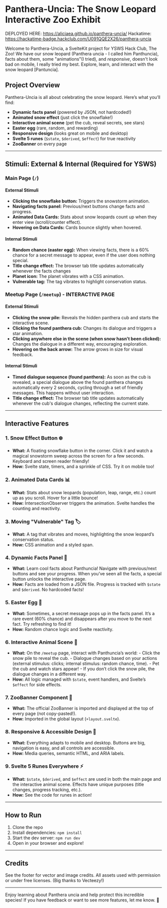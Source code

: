 
# Panthera-Uncia: The Snow Leopard Interactive Zoo Exhibit
DEPLOYED HERE: https://aliciaea.github.io/panthera-uncia/
Hackatime: https://hackatime-badge.hackclub.com/U091QQE2X26/panthera-uncia

Welcome to Panthera-Uncia, a SvelteKit project for YSWS Hack Club, The Zoo! We have our snow leopard (Panthera uncia - I called him Panthuncia), facts about them, some "animations"(I tried), and *responsive*, doesn't look bad on mobile, I really tried my best. Explore, learn, and interact with the snow leopard [Pantuncia].

## Project Overview
Panthera-Uncia is all about celebrating the snow leopard. Here’s what you’ll find:
- **Dynamic facts panel** (powered by JSON, not hardcoded!)
- **Animated snow effect** (just click the snowflake!)
- **Interactive animal scene** (pet the cub, reveal secrets, see stars)
- **Easter egg** (rare, random, and rewarding)
- **Responsive design** (looks great on mobile and desktop)
- **Svelte 5 runes** (`$state`, `$derived`, `$effect`) for true reactivity
- **ZooBanner** on every page

---



## Stimuli: External & Internal (Required for YSWS)


### Main Page (`/`)
#### External Stimuli
- **Clicking the snowflake button:** Triggers the snowstorm animation.
- **Navigating facts panel:** Previous/next buttons change facts and progress.
- **Animated Data Cards:** Stats about snow leopards count up when they enter view (scroll/counter effect).
- **Hovering on Data Cards:** Cards bounce slightly when hovered.


#### Internal Stimuli
- **Random chance (easter egg):** When viewing facts, there is a 60% chance for a secret message to appear, even if the user does nothing special.
- **Title change effect:** The browser tab title updates automatically whenever the facts changes
- **Planet icon:** The planet vibrates with a CSS animation.
- **Vulnerable tag:** The tag vibrates to highlight conservation status.

### Meetup Page (`/meetup`) - INTERACTIVE PAGE
#### External Stimuli
- **Clicking the snow pile:** Reveals the hidden panthera cub and starts the interactive scene.
- **Clicking the found panthera cub:** Changes its dialogue and triggers a star animation.
- **Clicking anywhere else in the scene (when snow hasn't been clicked):** Changes the dialogue in a different way, encouraging exploration.
- **Hovering on the back arrow:** The arrow grows in size for visual feedback.

#### Internal Stimuli
- **Timed dialogue sequence (found panthera):** As soon as the cub is revealed, a special dialogue above the found panthera changes automatically every 2 seconds, cycling through a set of friendly messages. This happens without user interaction.
- **Title change effect:** The browser tab title updates automatically whenever the cub's dialogue changes, reflecting the current state.

---

## Interactive Features 

### 1. Snow Effect Button ❄️
- **What:** A floating snowflake button in the corner. Click it and watch a magical snowstorm sweep across the screen for a few seconds. Keyboard and screen reader friendly!
- **How:** Svelte state, timers, and a sprinkle of CSS. Try it on mobile too!

### 2. Animated Data Cards 📊
- **What:** Stats about snow leopards (population, leap, range, etc.) count up as you scroll. Hover for a little bounce!
- **How:** IntersectionObserver triggers the animation. Svelte handles the counting and reactivity.

### 3. Moving "Vulnerable" Tag 🏷️
- **What:** A tag that vibrates and moves, highlighting the snow leopard’s conservation status.
- **How:** CSS animation and a styled span.

### 4. Dynamic Facts Panel 🧠
- **What:** Learn cool facts about Panthuncia! Navigate with previous/next buttons and see your progress. When you’ve seen all the facts, a special button unlocks the interactive page.
- **How:** Facts are loaded from a JSON file. Progress is tracked with `$state` and `$derived`. No hardcoded facts!

### 5. Easter Egg 🥚
- **What:** Sometimes, a secret message pops up in the facts panel. It’s a rare event (60% chance) and disappears after you move to the next fact. Try refreshing to find it!
- **How:** Random chance logic and Svelte reactivity.

### 6. Interactive Animal Scene 🐾
- **What:** On the `/meetup` page, interact with Panthuncia’s world:
        - Click the snow pile to reveal the cub.
        - Dialogue changes based on your actions (external stimulus: clicks; internal stimulus: random chance, time).
        - Pet the cub and watch stars appear!
        - If you don’t click the snow pile, the dialogue changes in a different way.
- **How:** All logic managed with `$state`, event handlers, and Svelte’s `$effect` for side effects.

### 7. ZooBanner Component 🦁
- **What:** The official ZooBanner is imported and displayed at the top of every page (not copy-pasted!).
- **How:** Imported in the global layout (`+layout.svelte`).

### 8. Responsive & Accessible Design 📱
- **What:** Everything adapts to mobile and desktop. Buttons are big, navigation is easy, and all controls are accessible.
- **How:** Media queries, semantic HTML, and ARIA labels.

### 9. Svelte 5 Runes Everywhere ⚡
- **What:** `$state`, `$derived`, and `$effect` are used in both the main page and the interactive animal scene. Effects have unique purposes (title changes, progress tracking, etc.).
- **How:** See the code for runes in action!

---

## How to Run
1. Clone the repo
2. Install dependencies: `npm install`
3. Start the dev server: `npm run dev`
4. Open in your browser and explore!

---

## Credits
See the footer for vector and image credits. All assets used with permission or under free licenses. (Big thanks to Vecteezy!)

---

Enjoy learning about Panthera uncia and help protect this incredible species! If you have feedback or want to see more features, let me know. 🐾
